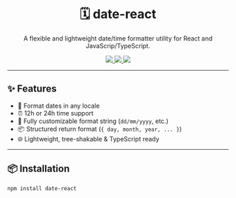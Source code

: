 <h1 align="center">🗓️ date-react</h1>

<p align="center">
  A flexible and lightweight date/time formatter utility for React and JavaScrip/TypeScript.
</p>

<p align="center">
  <a href="https://www.npmjs.com/package/date-react">
    <img src="https://img.shields.io/npm/v/date-react?color=blue" />
  </a>
  <a href="https://github.com/adwaithjayan/date-react">
    <img src="https://img.shields.io/github/stars/adwaithjayan/date-react?style=social" />
  </a>
  <a href="./LICENSE">
    <img src="https://img.shields.io/npm/l/date-react" />
  </a>
</p>

---

## ✨ Features

- 📅 Format dates in any locale
- ⏰ 12h or 24h time support
- 🔧 Fully customizable format string (`dd/mm/yyyy`, etc.)
- 📦 Structured return format (`{ day, month, year, ... }`)
- 🌐 Lightweight, tree-shakable & TypeScript ready

---

## 📦 Installation

```bash
npm install date-react
```
